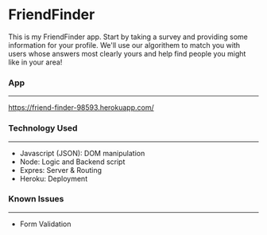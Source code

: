 # FriendFinder

This is my FriendFinder app. Start by taking a survey and providing some information for your profile. We'll use our  algorithem to match you with users whose answers most clearly yours and help find people you might like in your area!

### App
---
https://friend-finder-98593.herokuapp.com/

### Technology Used
---
- Javascript (JSON): DOM manipulation
- Node: Logic and Backend script
- Expres: Server & Routing
- Heroku: Deployment

### Known Issues
---
- Form Validation
